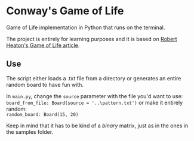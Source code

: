 # Conway's Game of Life
Game of Life implementation in Python that runs on the terminal.

The project is entirely for learning purposes and it is based on [Robert Heaton's Game of Life article](https://robertheaton.com/2018/07/20/project-2-game-of-life/).

## Use
The script either loads a .txt file from a directory or generates an entire random board to have fun with.

In `main.py`, change the `source` parameter with the file you'd want to use: <br />
`board_from_file: Board(source = '..\pattern.txt')`
or make it entirely random: <br />
`random_board: Board(15, 20)`

Keep in mind that it has to be kind of a _binary_ matrix, just as in the ones in the samples folder.
